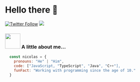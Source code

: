 # Hello there 👋

[![Twitter Follow](https://img.shields.io/twitter/follow/devnicoolas?label=Follow)](https://twitter.com/intent/follow?screen_name=devnicoolas)
![](https://visitor-badge.glitch.me/badge?page_id=dvlprnicolas.dvlprnicolas)

### <img src="https://media.giphy.com/media/VgCDAzcKvsR6OM0uWg/giphy.gif" width="50"> A little about me...  

```javascript
  const nicolas = {
    pronouns: "He" | "Him",
    code: ["JavaScript, "TypeScript", "Java", "C++"],
    funFact: "Working with programming since the age of 10."
  }
```
